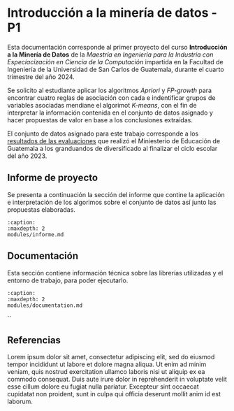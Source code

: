 # Introducción a la minería de datos - P1

Esta documentación corresponde al primer proyecto del curso **Introducción a la Minería de Datos** de la *Maestría en Ingeniería para la Industria con Especiacización en Ciencia de la Computación* impartida en la Facultad de Ingeniería de la Universidad de San Carlos de Guatemala, durante el cuarto trimestre del año 2024. 

Se solicito al estudiante aplicar los algoritmos *Apriori* y *FP-growth* para encontrar cuatro reglas de asociación con cada e indentificar grupos de variables asociadas mendiane el algorimot *K-means*, con el fin de interpretar la información contenida en el conjunto de datos asignado y hacer propuestas de valor en base a los conclusiones extraídas.  

El conjunto de datos asignado para este trabajo corresponde a los [resultados de las evaluaciones](https://edu.mineduc.gob.gt/digeduca/?p=resultadosevaluacionesMain.asp) que realizó el Miniesterio de Educación de Guatemala a los granduandos de diversificado al finalizar el ciclo escolar  del año 2023. 


## Informe de proyecto 

Se presenta a continuación la sección del informe que contine la aplicación e interpretación de los algorimos sobre el conjunto de datos así junto las propuestas elaboradas.  

```{toctree}
:caption:
:maxdepth: 2
modules/informe.md
```
## Documentación

Esta sección contiene información técnica sobre las librerías utilizadas y el entorno de trabajo, para poder ejecutarlo.

```{toctree}
:caption:
:maxdepth: 2
modules/documentation.md
```
`` 

## Referencias

Lorem ipsum dolor sit amet, consectetur adipiscing elit, sed do eiusmod tempor incididunt ut labore et dolore magna aliqua. Ut enim ad minim veniam, quis nostrud exercitation ullamco laboris nisi ut aliquip ex ea commodo consequat. Duis aute irure dolor in reprehenderit in voluptate velit esse cillum dolore eu fugiat nulla pariatur. Excepteur sint occaecat cupidatat non proident, sunt in culpa qui officia deserunt mollit anim id est laborum.

<!-- # Índice y Contenido

* :ref:`genindex`
* :ref:`modindex`
* :ref:`search`
 -->

